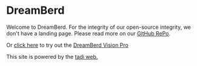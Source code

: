 # DreamBerd

Welcome to DreamBerd. For the integrity of our open-source integrity, we don't have a landing page. Please read more on our [GitHub RePo](https://github.com/TodePond/DreamBerd).

Or [click here](/vision-pro) to try out the [DreamBerd Vision Pro](https://youtu.be/QRKnrFEjDF0) 

This site is powered by the [tadi web.](https://www.tadiweb.com/style.html)
